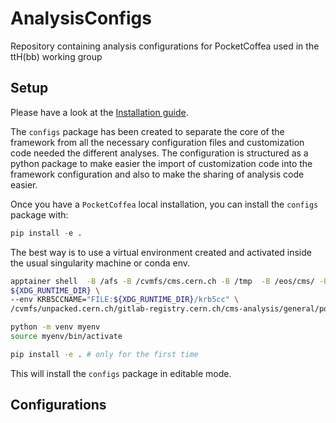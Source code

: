 # AnalysisConfigs
Repository containing analysis configurations for PocketCoffea used in the ttH(bb) working group


## Setup

Please have a look at the [Installation guide](https://pocketcoffea.readthedocs.io/en/latest/installation.html). 

The `configs` package has been created to separate the core of the framework from all the necessary configuration files
and customization code needed the different analyses. The configuration is structured as a python package to make easier
the import of customization code into the framework configuration and also to make the sharing of analysis code easier.

Once you have a `PocketCoffea` local installation, you can install the `configs` package with:

```python
pip install -e .
```

The best way is to use a virtual environment created and activated inside the usual singularity machine or conda env.

```bash
apptainer shell  -B /afs -B /cvmfs/cms.cern.ch -B /tmp  -B /eos/cms/ -B /etc/sysconfig/ngbauth-submit -B
${XDG_RUNTIME_DIR} \
--env KRB5CCNAME="FILE:${XDG_RUNTIME_DIR}/krb5cc" \
/cvmfs/unpacked.cern.ch/gitlab-registry.cern.ch/cms-analysis/general/pocketcoffea:lxplus-cc7-latest

python -m venv myenv
source myenv/bin/activate 

pip install -e . # only for the first time

```

This will install the `configs` package in editable mode. 

## Configurations



